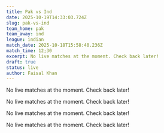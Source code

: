 ```yaml
---
title: Pak vs Ind
date: 2025-10-19T14:33:03.724Z
slug: pak-vs-ind
team_home: pak
team_away: ind
league: indian
match_date: 2025-10-18T15:58:40.236Z
match_time: 12;30
excerpt: No live matches at the moment. Check back later!
draft: true
status: live
author: Faisal Khan
---
```

<!--StartFragment-->

No live matches at the moment. Check back later!

<!--EndFragment--><!--StartFragment-->

No live matches at the moment. Check back later!

<!--EndFragment--><!--StartFragment-->

No live matches at the moment. Check back later!

<!--EndFragment--><!--StartFragment-->

No live matches at the moment. Check back later!

<!--EndFragment-->